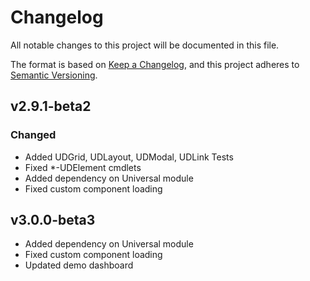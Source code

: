 # Changelog
All notable changes to this project will be documented in this file.

The format is based on [Keep a Changelog](https://keepachangelog.com/en/1.0.0/),
and this project adheres to [Semantic Versioning](https://semver.org/spec/v2.0.0.html).

## v2.9.1-beta2

### Changed 

- Added UDGrid, UDLayout, UDModal, UDLink Tests
- Fixed *-UDElement cmdlets
- Added dependency on Universal module
- Fixed custom component loading

## v3.0.0-beta3

- Added dependency on Universal module
- Fixed custom component loading
- Updated demo dashboard
